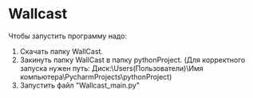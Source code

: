 # Wallcast
Чтобы запустить программу надо:
1. Скачать папку WallCast.
2. Закинуть папку WallCast в папку pythonProject. (Для корректного запуска нужен путь: Диск:\Users(Пользователи)\Имя компьютера\PycharmProjects\pythonProject)
3. Запустить файл "Wallcast_main.py"

